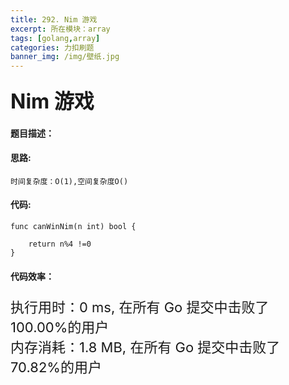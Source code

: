 ```yaml
---
title: 292. Nim 游戏
excerpt: 所在模块：array
tags: [golang,array]
categories: 力扣刷题
banner_img: /img/壁纸.jpg
---
```


### <font size=6px>Nim 游戏</font>

#### 题目描述：



#### 思路:

```
时间复杂度：O(1),空间复杂度O()
```



#### 代码:

```golang
func canWinNim(n int) bool {
    
    return n%4 !=0
}
```

#### 代码效率：

<p class="note note-primary"; style="font-size:22px">
   执行用时：0 ms, 在所有 Go 提交中击败了100.00%的用户<br>
   内存消耗：1.8 MB, 在所有 Go 提交中击败了70.82%的用户
</p>

